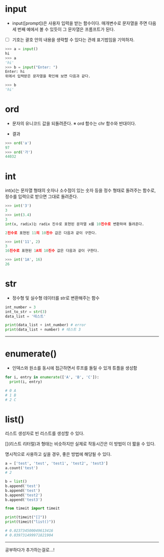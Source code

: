 # input
- input([prompt])은 사용자 입력을 받는 함수이다. 매개변수로 문자열을 주면 다음 세 번째 예에서 볼 수 있듯이 그 문자열은 프롬프트가 된다.

- [ ] 기호는 괄호 안의 내용을 생략할 수 있다는 관례 표기법임을 기억하자.

```python
>>> a = input()
hi
>>> a
'hi'
>>> b = input("Enter: ")
Enter: hi
위에서 입력받은 문자열을 확인해 보면 다음과 같다.

>>> b
'hi'
```

# ord
- 문자의 유니코드 값을 되돌려준다.
※ ord 함수는 chr 함수와 반대이다.

- 결과
```python
>>> ord('a')
97
>>> ord('가')
44032
```

# int
int(x)는 문자열 형태의 숫자나 소수점이 있는 숫자 등을 정수 형태로 돌려주는 함수로, 정수를 입력으로 받으면 그대로 돌려준다.

```python
>>> int('3')
3
>>> int(3.4)
3
int(x, radix)는 radix 진수로 표현된 문자열 x를 10진수로 변환하여 돌려준다.

2진수로 표현된 11의 10진수 값은 다음과 같이 구한다.

>>> int('11', 2)
3
16진수로 표현된 1A의 10진수 값은 다음과 같이 구한다.

>>> int('1A', 16)
26
```

# str

- 정수형 및 실수형 데이터를 str로 변환해주는 함수

```python
int_number = 3
int_to_str = str(3)
data_list = '테스트'

print(data_list + int_number) # error
print(data_list + number) # 테스트 3
```

---

# enumerate()

- 인덱스와 원소를 동시에 접근하면서 루프를 돌릴 수 있개 튜플을 생성함

```python
for i, entry in enumerate(['A', 'B', 'C']):
  print(i, entry)

# 0 A
# 1 B
# 2 C
```

# list()

리스트 생성자로 빈 리스트를 생성할 수 있다.

[](리스트 리터럴)과 형태는 비슷하지만 실제로 작동시간은 이 방법이 더 짧을 수 있다.

명시적으로 사용하고 싶을 경우, 좋은 방법에 해당될 수 있다.

```python
a = ['test', 'test', 'test1', 'test2', 'test3']
a.count('test')
# 2

b = list()
b.append('test')
b.append('test')
b.append('test2')
b.append('test3')
```

```python
from timeit import timeit

print(timeit("[]"))
print(timeit("list()"))

# 0.023734500049613416
# 0.039731499971821904
```

---

공부하다가 추가하는걸로...!